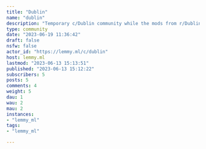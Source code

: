 ```yaml
---
title: "Dublin" 
name: "dublin"
description: "Temporary c/Dublin community while the mods from r/Dublin don't officially move to Lemmy."
type: community
date: "2023-06-19 11:36:42"
draft: false
nsfw: false
actor_id: "https://lemmy.ml/c/dublin"
host: lemmy.ml
lastmod: "2023-06-13 15:13:51"
published: "2023-06-13 15:12:22"
subscribers: 5
posts: 5
comments: 4
weight: 5
dau: 1
wau: 2
mau: 2
instances:
- "lemmy_ml"
tags: 
- "lemmy_ml"

---
```

